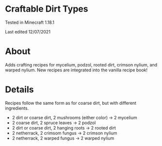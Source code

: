 # Craftable Dirt Types

Tested in Minecraft 1.18.1

Last edited 12/07/2021

# About

Adds crafting recipes for mycelium, podzol, rooted dirt, crimson nylium, and warped nylium.  New recipes are integrated into the vanilla recipe book!

# Details

Recipes follow the same form as for coarse dirt, but with different ingredients.

 - 2 dirt or coarse dirt, 2 mushrooms (either color) -> 2 mycelium
 - 2 coarse dirt, 2 spruce leaves -> 2 podzol
 - 2 dirt or coarse dirt, 2 hanging roots -> 2 rooted dirt
 - 2 netherrack, 2 crimsom fungus -> 2 crimson nylium
 - 2 netherrack, 2 warped fungus -> 2 warped nylium
